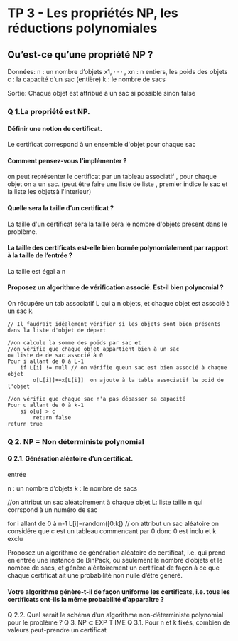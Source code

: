 # TP 3 - Les propriétés NP, les réductions polynomiales

##  Qu’est-ce qu’une propriété NP ?

Données:
n : un nombre d’objets
x1, · · · , xn : n entiers, les poids des objets
c : la capacité d’un sac (entière)
k : le nombre de sacs

Sortie:
Chaque objet est attribué à un sac si possible sinon false

### Q 1.La propriété est NP.

#### Définir une notion de certificat.
Le certificat correspond à un ensemble d'objet pour chaque sac

#### Comment pensez-vous l’implémenter ?
on peut représenter le certificat par un tableau associatif , pour chaque objet on a un sac. (peut être faire une liste de liste , premier indice le sac et la liste les objetsà l'interieur)

#### Quelle sera la taille d’un certificat ?
La taille d'un certificat sera la taille sera le nombre d'objets présent dans le problème.

#### La taille des certificats est-elle bien bornée polynomialement par rapport à la taille de l’entrée ?
La taille est égal a n 

#### Proposez un algorithme de vérification associé. Est-il bien polynomial ?

   On récupére un tab associatif L qui a n objets, et chaque objet est associé à un sac k.

    
    // Il faudrait idéalement vérifier si les objets sont bien présents dans la liste d'objet de départ

    //on calcule la somme des poids par sac et
    //on vérifie que chaque objet appartient bien à un sac
    o= liste de de sac associé à 0 
    Pour i allant de 0 à L-1
        if L[i] != null // on vérifie queun sac est bien associé à chaque objet
            o[L[i]]+=x[L[i]]  on ajoute à la table associatif le poid de l'objet
     
    //on vérifie que chaque sac n'a pas dépasser sa capacité
    Pour u allant de 0 à k-1
        si o[u] > c
            return false
    return true

### Q 2. NP = Non déterministe polynomial

#### Q 2.1. Génération aléatoire d’un certificat.

entrée

n : un nombre d’objets
k : le nombre de sacs


//on attribut un sac aléatoirement à chaque objet
L: liste taille n qui corrspond à un numéro de sac

for i allant de 0 à n-1
    L[i]=random([0:k[) // on attribut un sac aléatoire on considére que c est un tableau commencant par 0 donc 0 est inclu et k exclu







Proposez un algorithme de génération aléatoire de certificat, i.e. qui prend en entrée une instance de BinPack,
ou seulement le nombre d’objets et le nombre de sacs, et génère aléatoirement un certificat de façon à ce que
chaque certificat ait une probabilité non nulle d’être généré.




#### Votre algorithme génère-t-il de façon uniforme les certificats, i.e. tous les certificats ont-ils la même probabilité d’apparaître ?





Q 2.2. Quel serait le schéma d’un algorithme non-déterministe polynomial pour le problème ?
Q 3. NP ⊂ EXP T IME
Q 3.1. Pour n et k fixés, combien de valeurs peut-prendre un certificat 
    